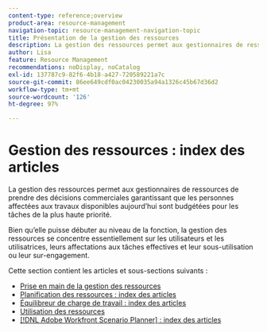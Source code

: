 ```yaml
---
content-type: reference;overview
product-area: resource-management
navigation-topic: resource-management-navigation-topic
title: Présentation de la gestion des ressources
description: La gestion des ressources permet aux gestionnaires de ressources de prendre des décisions commerciales garantissant que les personnes affectées aux travaux disponibles aujourd’hui sont budgétées pour les tâches de la plus haute priorité. Bien qu’elle puisse débuter au niveau de la fonction, la gestion des ressources se concentre essentiellement sur les utilisateurs et les utilisatrices et leur sous-utilisation ou leur sur-engagement.
author: Lisa
feature: Resource Management
recommendations: noDisplay, noCatalog
exl-id: 137787c9-82f6-4b18-a427-720589221a7c
source-git-commit: 86ee649cdf0ac04230035a94a1326c45b67d36d2
workflow-type: tm+mt
source-wordcount: '126'
ht-degree: 97%

---
```


# Gestion des ressources : index des articles

<!--Audited: 01/2024-->

La gestion des ressources permet aux gestionnaires de ressources de prendre des décisions commerciales garantissant que les personnes affectées aux travaux disponibles aujourd’hui sont budgétées pour les tâches de la plus haute priorité.

Bien qu’elle puisse débuter au niveau de la fonction, la gestion des ressources se concentre essentiellement sur les utilisateurs et les utilisatrices, leurs affectations aux tâches effectives et leur sous-utilisation ou leur sur-engagement.

Cette section contient les articles et sous-sections suivants :

* [Prise en main de la gestion des ressources](../../resource-mgmt/resource-mgmt-overview/get-started-resource-management.md)
* [Planification des ressources : index des articles](/help/quicksilver/resource-mgmt/resource-planning/resource-planning-overview.md)
* [Équilibreur de charge de travail : index des articles](/help/quicksilver/resource-mgmt/workload-balancer/workload-balancer.md)
* [Utilisation des ressources](/help/quicksilver/resource-mgmt/resource-utilization/resource-utilization.md)
* [[!DNL Adobe Workfront Scenario Planner] : index des articles](/help/quicksilver/scenario-planner/scenario-planning.md)




